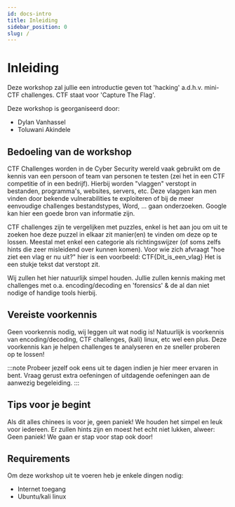 ```yaml
---
id: docs-intro
title: Inleiding 
sidebar_position: 0
slug: /
---
```


Inleiding
==============
Deze workshop zal jullie een introductie geven tot 'hacking' a.d.h.v. mini-CTF challenges.
CTF staat voor 'Capture The Flag'.

Deze workshop is georganiseerd door:
- Dylan Vanhassel
- Toluwani Akindele

Bedoeling van de workshop
---------------------------
CTF Challenges worden in de Cyber Security wereld vaak gebruikt om de kennis van een persoon of team van personen te testen (zei het in een CTF competitie of in een bedrijf). Hierbij worden "vlaggen" verstopt in bestanden, programma's, websites, servers, etc. Deze vlaggen kan men vinden door bekende vulnerabilities te exploiteren of bij de meer eenvoudige challenges bestandstypes, Word, ... gaan onderzoeken. Google kan hier een goede bron van informatie zijn.

CTF challenges zijn te vergelijken met puzzles, enkel is het aan jou om uit te zoeken hoe deze puzzel in elkaar zit manier(en) te vinden om deze op te lossen. Meestal met enkel een categorie als richtingswijzer (of soms zelfs hints die zeer misleidend over kunnen komen).
Voor wie zich afvraagt "hoe ziet een vlag er nu uit?" hier is een voorbeeld: CTF{Dit_is_een_vlag}
Het is een stukje tekst dat verstopt zit.

Wij zullen het hier natuurlijk simpel houden. 
Jullie zullen kennis making met challenges met o.a. encoding/decoding en 'forensics' & de al dan niet nodige of handige tools hierbij.

Vereiste voorkennis
-------------------
Geen voorkennis nodig, wij leggen uit wat nodig is!
Natuurlijk is voorkennis van encoding/decoding, CTF challenges, (kali) linux, etc wel een plus. Deze voorkennis kan je helpen challenges te analyseren en ze sneller proberen op te lossen!

:::note
Probeer jezelf ook eens uit te dagen indien je hier meer ervaren in bent. Vraag gerust extra oefeningen of uitdagende oefeningen aan de aanwezig begeleiding.
:::

Tips voor je begint 
---------------------
Als dit alles chinees is voor je, geen paniek!
We houden het simpel en leuk voor iedereen. Er zullen hints zijn en moest het echt niet lukken, alweer: Geen paniek! We gaan er stap voor stap ook door!

Requirements
-----------------
Om deze workshop uit te voeren heb je enkele dingen nodig:

* Internet toegang
* Ubuntu/kali linux 